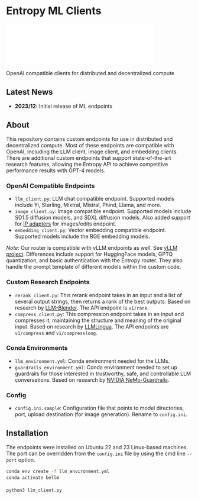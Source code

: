 # Entropy ML Clients
<img src="9on_whitex1.png" alt="Entropy ML Clients" width="400"/>

OpenAI compatible clients for distributed and decentralized compute

## Latest News

- **2023/12:** Initial release of ML endpoints

## About

This repository contains custom endpoints for use in distributed and decentralized compute. Most of these endpoints are compatible with OpenAI, including the LLM client, image client, and embedding clients. There are additional custom endpoints that support state-of-the-art research features, allowing the Entropy API to achieve competitive performance results with GPT-4 models.

### OpenAI Compatible Endpoints

- `llm_client.py`: LLM chat compatible endpoint. Supported models include Yi, Starling, Mixtral, Mistral, Phind, Llama, and more.
- `image_client.py`: Image compatible endpoint. Supported models include SD1.5 diffusion models, and SDXL diffusion models.  Also added support for [IP adapters](https://github.com/tencent-ailab/IP-Adapter) for images/edits endpoint.
- `embedding_client.py`: Vector embedding compatible endpoint. Supported models include the BGE embedding models.

_Note:_ Our router is compatible with vLLM endpoints as well. See [vLLM project](https://github.com/vllm-project/vllm). Differences include support for HuggingFace models, GPTQ quantization, and basic authentication with the Entropy router. They also handle the prompt template of different models within the custom code.

### Custom Research Endpoints

- `rerank_client.py`: This rerank endpoint takes in an input and a list of several output strings, then returns a rank of the best outputs. Based on research by [LLM-Blender](https://github.com/yuchenlin/LLM-Blender). The API endpoint is `v1/rank`.
- `compress_client.py`: This compression endpoint takes in an input and compresses it, maintaining the structure and meaning of the original input. Based on research by [LLMLingua](https://github.com/microsoft/LLMLingua). The API endpoints are `v1/compress` and `v1/compresslong`.

### Conda Environments

- `llm_environment.yml`: Conda environment needed for the LLMs.
- `guardrails_environment.yml`: Conda environment needed to set up guardrails for those interested in trustworthy, safe, and controllable LLM conversations. Based on research by [NVIDIA NeMo-Guardrails](https://github.com/NVIDIA/NeMo-Guardrails).

### Config

- `config.ini.sample`: Configuration file that points to model directories, port, upload destination (for image generation).  Rename to `config.ini`.

## Installation

The endpoints were installed on Ubuntu 22 and 23 Linux-based machines.  The port can be overridden from the `config.ini` file by using the cmd line `--port` option.

```bash
conda env create -f llm_environment.yml
conda activate bellm

python3 llm_client.py
```